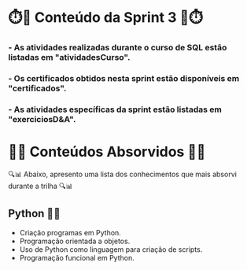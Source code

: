 # ⏱️📖 Conteúdo da Sprint 3 📖⏱️

### - As atividades realizadas durante o curso de SQL estão listadas em "atividadesCurso".
### - Os certificados obtidos nesta sprint estão disponíveis em "certificados".
### - As atividades específicas da sprint estão listadas em "exerciciosD&A".

# 🧠🔬 Conteúdos Absorvidos 🔬🧠

🔍📊 Abaixo, apresento uma lista dos conhecimentos que mais absorvi durante a trilha 🔍📊

## Python 🐍🐍

- Criação programas em Python.
- Programação orientada a objetos.
- Uso de Python como linguagem para criação de scripts.
- Programação funcional em Python.

